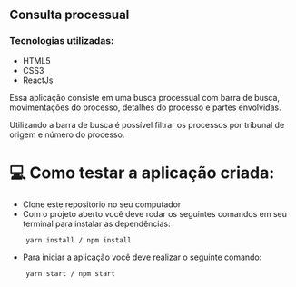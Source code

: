 ## Consulta processual

### Tecnologias utilizadas:
- HTML5
- CSS3
- ReactJs

Essa aplicação consiste em uma busca processual com barra de busca, movimentações do processo, detalhes do processo e partes envolvidas.

Utilizando a barra de busca é possível filtrar os processos por tribunal de origem e número do processo.

# 💻 Como testar a aplicação criada:

- Clone este repositório no seu computador
- Com o projeto aberto você deve rodar os seguintes comandos em seu terminal para instalar as dependências:

```shell
    yarn install / npm install
```
- Para iniciar a aplicação você deve realizar o seguinte comando:

```shell
    yarn start / npm start
```

